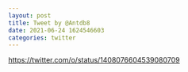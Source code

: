 ```yaml
--- 
layout: post 
title: Tweet by @Antdb8 
date: 2021-06-24 1624546603 
categories: twitter 
--- 
```

https://twitter.com/o/status/1408076604539080709